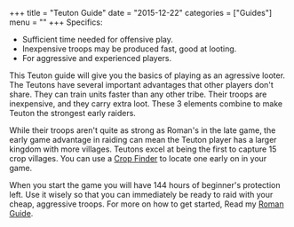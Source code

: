 +++
title = "Teuton Guide"
date = "2015-12-22"
categories = ["Guides"]
menu = ""
+++
Specifics:
* Sufficient time needed for offensive play.
* Inexpensive troops may be produced fast, good at looting.
* For aggressive and experienced players.

This Teuton guide will give you the basics of playing as an agressive looter. The Teutons have several important advantages that other players don't share. They can train units faster than any other tribe. Their troops are inexpensive, and they carry extra loot. These 3 elements combine to make Teuton the strongest early raiders.

While their troops aren't quite as strong as Roman's in the late game, the early game advantage in raiding can mean the Teuton player has a larger kingdom with more villages. Teutons excel at being the first to capture 15 crop villages. You can use a [Crop Finder](travian-crop-finder) to locate one early on in your game.

When you start the game you will have 144 hours of beginner's protection left. Use it wisely so that you can immediately be ready to raid with your cheap, aggressive troops. For more on how to get started, Read my [Roman Guide](roman-guide).